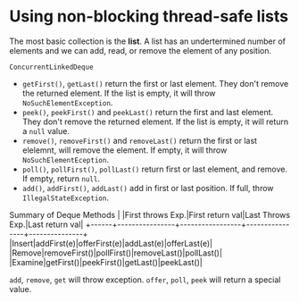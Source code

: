 # Using non-blocking thread-safe lists

The most basic collection is the __list__. A list has an undertermined number of elements and we can add, read, or remove the element of any position.

`ConcurrentLinkedDeque`
* `getFirst()`, `getLast()` return the first or last element. They don't remove the returned element. If the list is empty, it will throw `NoSuchElementException`.
* `peek()`, `peekFirst()` and `peekLast()` return the first and last element. They don't remove the returned element. If the list is empty, it will return a `null` value.
* `remove()`, `removeFirst()` and `removeLast()` return the first or last elelemnt, will remove the element. If empty, it will throw `NoSuchElementEception`.
* `poll()`, `pollFirst()`, `pollLast()` return first or last element, and remove. If empty, return `null`.
* `add()`, `addFirst()`, `addLast()` add in first or last position. If full, throw `IllegalStateException`.

Summary of Deque Methods
|      |First throws Exp.|First return val|Last Throws Exp.|Last return val|
+------+----------------+-----------------+----------------+---------------+
|Insert|addFirst(e)|offerFirst(e)|addLast(e)|offerLast(e)|
|Remove|removeFirst()|pollFirst()|removeLast()|pollLast()|
|Examine|getFirst()|peekFirst()|getLast()|peekLast()|

`add`, `remove`, `get` will throw exception.
`offer`, `poll`, `peek` will return a special value.
